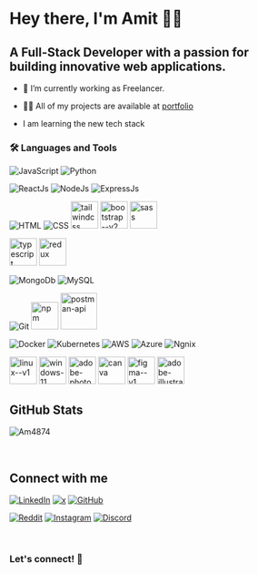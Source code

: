# Hey there, I'm Amit 👋🏼

<!-- ### About Me -->

## A **Full-Stack Developer** with a passion for building innovative web applications.

<!-- I'm a passionate software developer with a love for creating innovative solutions. I have experience in various programming languages and technologies, and I'm always eager to learn more and take on new challenges. -->

- 🔭 I’m currently working as Freelancer.

- 👨‍💻 All of my projects are available at [portfolio](https://portfolio-amit-dev.vercel.app/)
- I am learning the new tech stack

<!-- - 📝 I regularly write articles on [hashnode.](hashnode.) -->

<!-- - 📫 How to reach me **amitmail12@mail.com** -->

<!-- - 📄 Know about my experiences [drivelink](drivelink) -->

<!-- - ⚡In My free time  -->

### 🛠 Languages and Tools

<!-- - **Languages**: Python, JavaScript
- **Web Development**: HTML, CSS, React, Node.js, ExpressJS,
- **Databases**: SQL, MongoDB
- **Tools**: Git, Docker, Kubernetes
- **Cloud**: AWS, Azure -->

<!-- ![Alt text](URL or path to image) -->

![JavaScript](https://img.icons8.com/pulsar-color/48/javascript.png)
![Python](https://img.icons8.com/color/48/python--v1.png)

![ReactJs](https://img.icons8.com/color/48/react-native.png)
![NodeJs](https://img.icons8.com/color/48/nodejs.png)
![ExpressJs](https://img.icons8.com/fluency/48/express-js.png)

![HTML](https://img.icons8.com/color/48/html-5--v1.png)
![CSS](https://img.icons8.com/fluency/48/css3.png)
<img width="48" height="48" src="https://img.icons8.com/color/48/tailwindcss.png" alt="tailwindcss"/>
<img width="48" height="48" src="https://img.icons8.com/color/48/bootstrap--v2.png" alt="bootstrap--v2"/>
<img width="48" height="48" src="https://img.icons8.com/color/48/sass.png" alt="sass"/>

<img width="48" height="48" src="https://img.icons8.com/color/48/typescript.png" alt="typescript"/>
<img width="48" height="48" src="https://img.icons8.com/color/48/redux.png" alt="redux"/>

![MongoDb](https://img.icons8.com/color/48/mongo-db.png)
![MySQL](https://img.icons8.com/color/48/mysql-logo.png)

![Git](https://img.icons8.com/color/48/git.png)
<img width="48" height="48" src="https://img.icons8.com/color/48/npm.png" alt="npm"/>
<img width="64" height="64" src="https://img.icons8.com/dusk/64/postman-api.png" alt="postman-api"/>

![Docker](https://img.icons8.com/fluency/48/docker.png)
![Kubernetes](https://img.icons8.com/color/48/kubernetes.png)
![AWS](https://img.icons8.com/color/48/amazon-web-services.png)
![Azure](https://img.icons8.com/fluency/48/azure-1.png)
![Ngnix](https://img.icons8.com/color/48/nginx.png)

<img width="48" height="48" src="https://img.icons8.com/color/48/linux--v1.png" alt="linux--v1"/>
<img width="48" height="48" src="https://img.icons8.com/fluency/48/windows-11.png" alt="windows-11"/>

<img width="48" height="48" src="https://img.icons8.com/color/48/adobe-photoshop--v1.png" alt="adobe-photoshop--v1"/>
<img width="48" height="48" src="https://img.icons8.com/color/48/canva.png" alt="canva"/>
<img width="48" height="48" src="https://img.icons8.com/color/48/figma--v1.png" alt="figma--v1"/>
<img width="48" height="48" src="https://img.icons8.com/color/48/adobe-illustrator--v1.png" alt="adobe-illustrator--v1"/>

<!-- **Projects:** -->
<!--
- **Portfolio Website:** [Link to your portfolio] - A showcase of my web development skills.
- **Weather App:** [Link to project] - A real-time weather application using React and OpenWeather API.
 -->

<br/>

## GitHub Stats

![Am4874](https://github-readme-stats.vercel.app/api?username=Am4874&show_icons=true&theme=radical)

<!-- <div align="center"><img src="https://github-readme-stats.vercel.app/api?username=Am4874&show_icons=true&count_private=true&hide_border=true" align="center" /></div> -->

<br/>

<!-- ## Contact Me

- **Email**: your.email@example.com
- **LinkedIn**: [Your LinkedIn Profile](https://www.linkedin.com/in/yourprofile)
- **Twitter**: [@yourtwitterhandle](https://twitter.com/yourtwitterhandle) -->

## Connect with me

<!-- <div align="center">
<a href="https://github.com/Am4874" target="_blank">
<img src=https://img.shields.io/badge/github-%2324292e.svg?&style=for-the-badge&logo=github&logoColor=white alt=github style="margin-bottom: 5px;" />
</a>
</div> -->

[![LinkedIn](https://img.shields.io/badge/LinkedIn-blue?style=flat&logo=linkedin&labelColor=blue)](https://www.linkedin.com/in/amit-ambedkar)
[![x](https://img.shields.io/twitter/follow/:user)](https://x.com/bugsbreaker)
[![GitHub](https://img.shields.io/badge/GitHub-black?style=flat&logo=github&labelColor=black)](https://github.com/Am4874)

[![Reddit](https://img.icons8.com/doodle/48/reddit--v4.png)](https://www.reddit.com/user/ErrorOwn9052/)
[![Instagram](https://img.icons8.com/fluency/48/instagram-new.png)]()
[![Discord](https://img.icons8.com/color/48/discord-logo.png)](https://discord.gg/YYdpxjXB)
[![]()]()

<br/>

<!-- Buy Me Coffee -->
<!-- <div align="center">
            <a href="https://www.buymeacoffee.com" target="_blank" style="display: inline-block;">
                <img
                    src=""
                    align="center"
                />
            </a>
</div>
<br /> -->

<!-- ## Social Media

[![LinkedIn](https://img.shields.io/badge/LinkedIn-blue?style=flat&logo=linkedin&labelColor=blue)](https://www.linkedin.com/in/yourprofile)
[![Twitter](https://img.shields.io/badge/Twitter-blue?style=flat&logo=twitter&labelColor=blue)](https://twitter.com/yourtwitterhandle)
[![GitHub](https://img.shields.io/badge/GitHub-black?style=flat&logo=github&labelColor=black)](https://github.com/yourusername) -->

### **Let's connect! 🙌**
